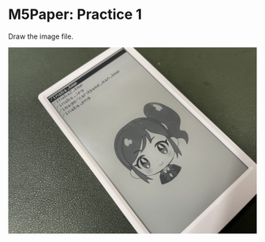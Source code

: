 # M5Paper: Practice 1

 Draw the image file.

![Image](https://github.com/hollyhockberry/m5paper-practice1/blob/images/top.jpg?raw=true) 
